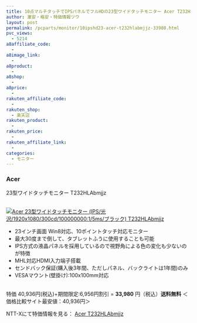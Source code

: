 ```yaml
---
title: 10点マルチタッチでIPSパネルでフルHDの23型ワイドタッチモニター Acer T232HLAbmjjz 特価33,980円！送料無料！
author: 激安・格安・特価情報ツウ
layout: post
permalink: /pcparts/monitor/10ipshd23-acer-t232hlabmjjz-33980.html
pvc_views:
  - 5214
a8affiliate_code:
  -
a8image_link:
  -
a8product:
  -
a8shop:
  -
a8price:
  -
rakuten_affiliate_code:
  -
rakuten_shop:
  - 楽天店
rakuten_product:
  -
rakuten_price:
  -
rakuten_affiliate_link:
  -
categories:
  - モニター
---
```

### Acer
23型ワイドタッチモニター T232HLAbmjjz

<div class="img-bg2 img_L">
  <a href="//px.a8.net/svt/ejp?a8mat=ZYP6S+8IMA3E+S1Q+BWGDT&#038;a8ejpredirect=//nttxstore.jp/_II_EI14545247" target="_blank"><br /> <img border="0" alt="Acer 23型ワイドタッチモニター (IPS/光沢/1920x1080/300cd/100000000:1/5ms/ブラック) T232HLAbmjjz" src="//i1.wp.com/image.nttxstore.jp/l2_images/E/EI/EI14545247.jpg?w=120" data-recalc-dims="1" /></a>
</div>

<!--more-->

  * 23インチ画面 Win8対応、10ポイントタッチ対応モニター
  * 最大30度まで倒して、タブレットふうに使用することも可能
  * IPS方式の液晶パネルを採用しているので視野角による色の変化も少ないのが特徴
  * MHL対応HDMI入力端子搭載
  * センドバック保証(購入後3年間、ただしパネル、バックライトは1年間)のみ
  * VESAマウント(壁掛け):100x100mm対応

<br clear="all" />特価 40,936円(税込)+期間限定:6,956円割引 = <span class="tokka-price"><strong>33,980</strong></span> 円（税込）**送料無料** ＜価格比較サイト最安値：40,936円＞

NTT-Xにて特価情報を見る： <span class="fs150p"><a href="//px.a8.net/svt/ejp?a8mat=ZYP6S+8IMA3E+S1Q+BWGDT&#038;a8ejpredirect=//nttxstore.jp/_II_EI14545247" target="_blank">Acer T232HLAbmjjz</a></span>